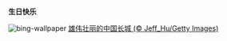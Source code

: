 
**生日快乐**

![bing-wallpaper](https://www.bing.com/th?id=OHR.NationalDay2023_ZH-CN8608297006_1920x1080.jpg)
[雄伟壮丽的中国长城 (© Jeff_Hu/Getty Images)](https://www.bing.com/search?q=%E4%B8%AD%E5%9B%BD%E9%95%BF%E5%9F%8E&amp;form=hpcapt&amp;mkt=zh-cn)
  